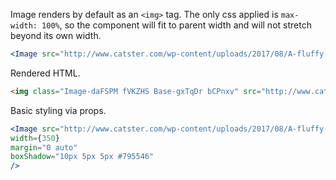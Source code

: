 <!-- Description -->

Image renders by default as an `<img>` tag.
The only css applied is `max-width: 100%`, so the component will fit to parent width and will not stretch beyond its own width.

<!-- Minimal JSX to showcase component -->

```jsx
<Image src="http://www.catster.com/wp-content/uploads/2017/08/A-fluffy-cat-looking-funny-surprised-or-concerned.jpg" />
```

Rendered HTML.

```html
<img class="Image-daFSPM fVKZHS Base-gxTqDr bCPnxv" src="http://www.catster.com/wp-content/uploads/2017/08/A-fluffy-cat-looking-funny-surprised-or-concerned.jpg">
```

<!-- while(not done) { Prop explanation, examples } -->

Basic styling via props.

```jsx
<Image src="http://www.catster.com/wp-content/uploads/2017/08/A-fluffy-cat-looking-funny-surprised-or-concerned.jpg"
width={350}
margin="0 auto"
boxShadow="10px 5px 5px #795546"
/>
```

<!-- Cool styling example -->
